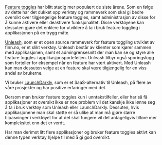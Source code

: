 [Feature toggles](https://radar.bekk.no/tech2018/prosess-og-kvalitet/feature-toggles) har blitt stadig mer populært de siste årene.  Som en følge av dette har det dukket opp verktøy og rammeverk som skal gi bedre oversikt over tilgjengelige feature toggles, samt administrasjon av disse for å kunne aktivere eller deaktivere funksjonalitet. Disse verktøyene kan dessuten gjøre det enklere for utviklere å ta i bruk feature toggling i applikasjonen på en trygg måte.

[Unleash](https://github.com/Unleash/unleash), som er et open source rammeverk for feature toggling utviklet av finn.no, er et slikt verktøy.  Unleash består av klienter som kjører sammen med applikasjonen, samt et admingrensesnitt der man kan se og styre alle feature toggles i applikasjonsporteføljen. Unleash tilbyr også sporingslogg som forteller for eksempel når en feature har vært aktivert.  Med Unleash kan man dessuten velge at en feature skal være tilgjengelig for en viss andel av brukerne.

Vi bruker [LaunchDarkly](https://launchdarkly.com/), som er et SaaS-alternativ til Unleash, på flere av våre prosjekter og har positive erfaringer med det.

Dersom man bruker feature toggles kun i unntakstilfeller, eller har så få applikasjoner at oversikt ikke er noe problem vil det kanskje ikke lønne seg å ta i bruk verktøy som Unleash eller LaunchDarkly.  Dessuten, hvis applikasjonene man skal støtte er så ulike at man må gjøre større tilpasninger i verktøyet for at det skal fungere vil det antageligvis tilføre mer kompleksitet enn det er verdt.  

Har man derimot litt flere applikasjoner og bruker feature toggles aktivt kan denne typen verktøy hjelpe til med å gi god oversikt.  